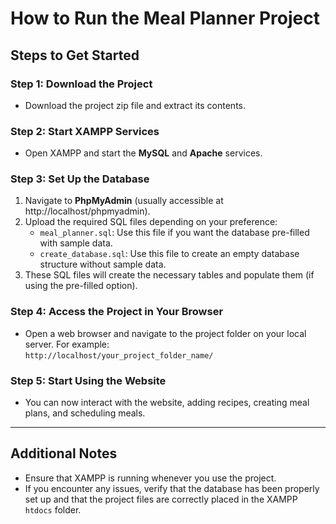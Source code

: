 # How to Run the Meal Planner Project

## Steps to Get Started

### Step 1: Download the Project
- Download the project zip file and extract its contents.

### Step 2: Start XAMPP Services
- Open XAMPP and start the **MySQL** and **Apache** services.

### Step 3: Set Up the Database
1. Navigate to **PhpMyAdmin** (usually accessible at http://localhost/phpmyadmin).
2. Upload the required SQL files depending on your preference:
   - `meal_planner.sql`: Use this file if you want the database pre-filled with sample data.
   - `create_database.sql`: Use this file to create an empty database structure without sample data.
3. These SQL files will create the necessary tables and populate them (if using the pre-filled option).

### Step 4: Access the Project in Your Browser
- Open a web browser and navigate to the project folder on your local server. For example:  
  `http://localhost/your_project_folder_name/`

### Step 5: Start Using the Website
- You can now interact with the website, adding recipes, creating meal plans, and scheduling meals.

---

## Additional Notes
- Ensure that XAMPP is running whenever you use the project.
- If you encounter any issues, verify that the database has been properly set up and that the project files are correctly placed in the XAMPP `htdocs` folder.
